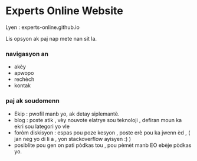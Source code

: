 # Experts Online Website

Lyen : experts-online.github.io

Lis opsyon ak paj nap mete nan sit la.

### navigasyon an
- akèy
- apwopo
- rechèch
- kontak


### paj ak soudomenn

- Ekip : pwofil manb yo, ak detay siplemantè.
- blog : poste atik , vèy nouvote elatrye sou teknoloji , defiran moun ka ekri sou lategori yo vle
- foròm diskisyon : espas pou poze kesyon , poste erè pou ka jwenn èd , ( jan neg yo di li a , yon stackoverflow ayisyen :) )
- posiblite pou gen on pati pòdkas tou , pou pèmèt manb EO ebèje pòdkas yo.


